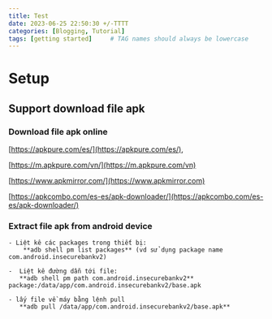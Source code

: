 ```yaml
---
title: Test
date: 2023-06-25 22:50:30 +/-TTTT
categories: [Blogging, Tutorial]
tags: [getting started]     # TAG names should always be lowercase
---
```



# Setup
## Support download file apk
### Download file apk online
 [https://apkpure.com/es/](https://apkpure.com/es/),
 
 [https://m.apkpure.com/vn/](https://m.apkpure.com/vn)

 [https://www.apkmirror.com/](https://www.apkmirror.com)

 [https://apkcombo.com/es-es/apk-downloader/](https://apkcombo.com/es-es/apk-downloader/)

### Extract file apk from android device
 ```shell
 - Liệt kê các packages trong thiết bị:
	 **adb shell pm list packages** (vd sử dụng package name com.android.insecurebankv2) 

-  Liệt kê đường dẫn tới file: 
	**adb shell pm path com.android.insecurebankv2**
package:/data/app/com.android.insecurebankv2/base.apk

- lấy file về máy bằng lệnh pull 
	**adb pull /data/app/com.android.insecurebankv2/base.apk**
```